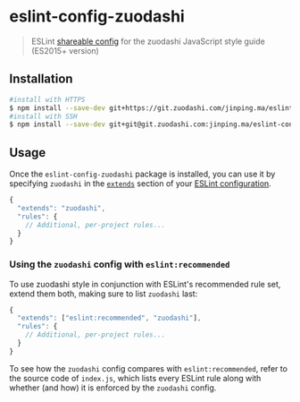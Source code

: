 # eslint-config-zuodashi

> ESLint [shareable config](http://eslint.org/docs/developer-guide/shareable-configs.html) for the zuodashi JavaScript style guide (ES2015+ version)


## Installation

```sh
#install with HTTPS
$ npm install --save-dev git+https://git.zuodashi.com/jinping.ma/eslint-config-zuodashi.git
#install with SSH
$ npm install --save-dev git+git@git.zuodashi.com:jinping.ma/eslint-config-zuodashi.git

```


## Usage

Once the `eslint-config-zuodashi` package is installed, you can use it by specifying `zuodashi` in the [`extends`](http://eslint.org/docs/user-guide/configuring#extending-configuration-files) section of your [ESLint configuration](http://eslint.org/docs/user-guide/configuring).

```js
{
  "extends": "zuodashi",
  "rules": {
    // Additional, per-project rules...
  }
}
```

### Using the `zuodashi` config with `eslint:recommended`

To use zuodashi style in conjunction with ESLint's recommended rule set, extend them both, making sure to list `zuodashi` last:

```js
{
  "extends": ["eslint:recommended", "zuodashi"],
  "rules": {
    // Additional, per-project rules...
  }
}
```

To see how the `zuodashi` config compares with `eslint:recommended`, refer to the source code of `index.js`, which lists every ESLint rule along with whether (and how) it is enforced by the `zuodashi` config.

